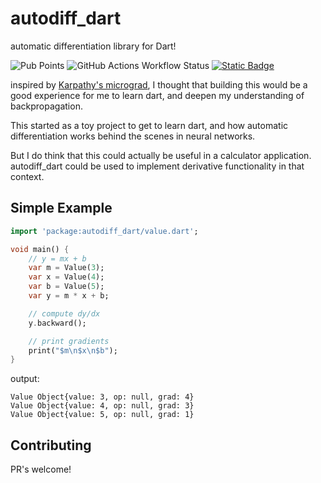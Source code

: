 # autodiff_dart

automatic differentiation library for Dart!

![Pub Points](https://img.shields.io/pub/points/autodiff_dart)
![GitHub Actions Workflow Status](https://img.shields.io/github/actions/workflow/status/Jensen-holm/autodiff_dart/dart.yml)
[![Static Badge](https://img.shields.io/badge/Dart_package_link-blue)](https://pub.dev/packages/autodiff_dart)

inspired by [Karpathy's micrograd](https://github.com/karpathy/micrograd), I thought that building this would be a good experience for me to learn dart, and deepen my understanding of backpropagation.

This started as a toy project to get to learn dart, and how automatic differentiation works behind the scenes in neural networks. 

But I do think that this could actually be useful in a calculator application. autodiff_dart could be used to implement derivative functionality in that context. 

## Simple Example

```dart
import 'package:autodiff_dart/value.dart';

void main() {
    // y = mx + b
    var m = Value(3);
    var x = Value(4);
    var b = Value(5);
    var y = m * x + b;

    // compute dy/dx
    y.backward();

    // print gradients
    print("$m\n$x\n$b");
}
```

output: 

```
Value Object{value: 3, op: null, grad: 4}
Value Object{value: 4, op: null, grad: 3}
Value Object{value: 5, op: null, grad: 1}
```

## Contributing

PR's welcome!

